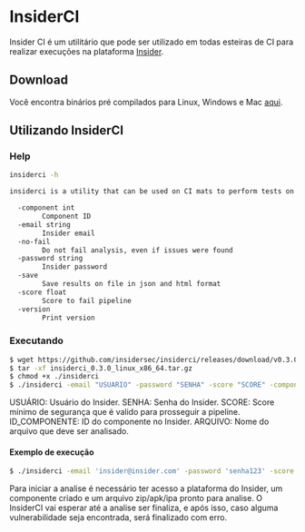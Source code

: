 # InsiderCI
Insider CI é um utilitário que pode ser utilizado em todas esteiras de CI para realizar execuções na plataforma [Insider](https://insidersec.io/).

## Download
Você encontra binários pré compilados para Linux, Windows e Mac [aqui](https://github.com/insidersec/insiderci/releases/latest).

## Utilizando InsiderCI
### Help
```bash
insiderci -h

insiderci is a utility that can be used on CI mats to perform tests on the Insider platform.

  -component int
        Component ID
  -email string
        Insider email
  -no-fail
        Do not fail analysis, even if issues were found
  -password string
        Insider password
  -save
        Save results on file in json and html format
  -score float
        Score to fail pipeline
  -version
        Print version
```
### Executando

```sh
$ wget https://github.com/insidersec/insiderci/releases/download/v0.3.0/insiderci_0.3.0_linux_x86_64.tar.gz -q 
$ tar -xf insiderci_0.3.0_linux_x86_64.tar.gz
$ chmod +x ./insiderci
$ ./insiderci -email "USUARIO" -password "SENHA" -score "SCORE" -component "ID_COMPONENTE"  "ARQUIVO"
```
USUÁRIO: Usuário do Insider.
SENHA: Senha do Insider.
SCORE: Score mínimo de segurança que é valido para prosseguir a pipeline.
ID_COMPONENTE: ID do componente no Insider.
ARQUIVO: Nome do arquivo que deve ser analisado.

#### Exemplo de execução
```sh
$ ./insiderci -email 'insider@insider.com' -password 'senha123' -score 80 -component 1 'build.zip'
```
Para iniciar a analise é necessário ter acesso a plataforma do Insider, um componente criado e um arquivo zip/apk/ipa pronto para analise. O InsiderCI vai esperar até a analise ser finaliza, e após isso, caso alguma vulnerabilidade seja encontrada, será finalizado com erro.
